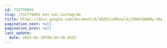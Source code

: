 ```yaml
---
id: 732776091
slug: /732776091-ket-noi-instagram
title: https://docs.google.com/document/d/1RZ6IzxH8vwlJLjVO84iWmKNy-kbps4M15iNmUU-iojY
pagination_next: null
pagination_prev: null
last_update:
  date: 2025-02-20T09:54:58.452Z
---
```


